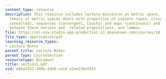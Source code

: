 ```yaml
---
content_type: resource
description: This resource includes lecture discourse on metric space, what the basic
  theory of metric spaces deals with properties of subsets (open, closed, compact,
  connected), sequences (convergent, Cauchy) and maps (continuous) and the relationship
  between these notions and  related propositions, and lemmas.
file: https://ol-ocw-studio-app-production.s3.amazonaws.com/courses/18-155-differential-analysis-fall-2004/e06a3352309b1de0ca1de2ee239afd31_section1.pdf
file_type: application/pdf
learning_resource_types:
- Lecture Notes
parent_title: Lecture Notes
parent_type: CourseSection
resourcetype: Document
title: section1.pdf
uid: e06a3352-309b-1de0-ca1d-e2ee239afd31
---
```

